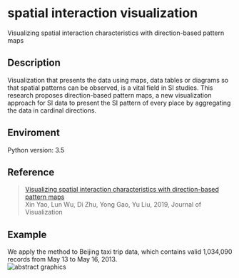 # spatial interaction visualization
Visualizing spatial interaction characteristics with direction-based pattern maps

## Description
Visualization that presents the data using maps, data tables or diagrams so that spatial patterns can be observed, is a vital field in SI studies. This research proposes direction-based pattern maps, a new visualization approach for SI data to present the SI pattern of every place by aggregating the data in cardinal directions.</br>

## Enviroment
Python version: 3.5</br>

## Reference
> [Visualizing spatial interaction characteristics with direction-based pattern maps](https://doi.org/10.1007/s12650-018-00543-4)</br>
> Xin Yao, Lun Wu, Di Zhu, Yong Gao, Yu Liu, 2019, Journal of Visualization</br>

## Example
We apply the method to Beijing taxi trip data, which contains valid 1,034,090 records from May 13 to May 16, 2013. </br>
![abstract graphics](abstract_graphics.jpg)
